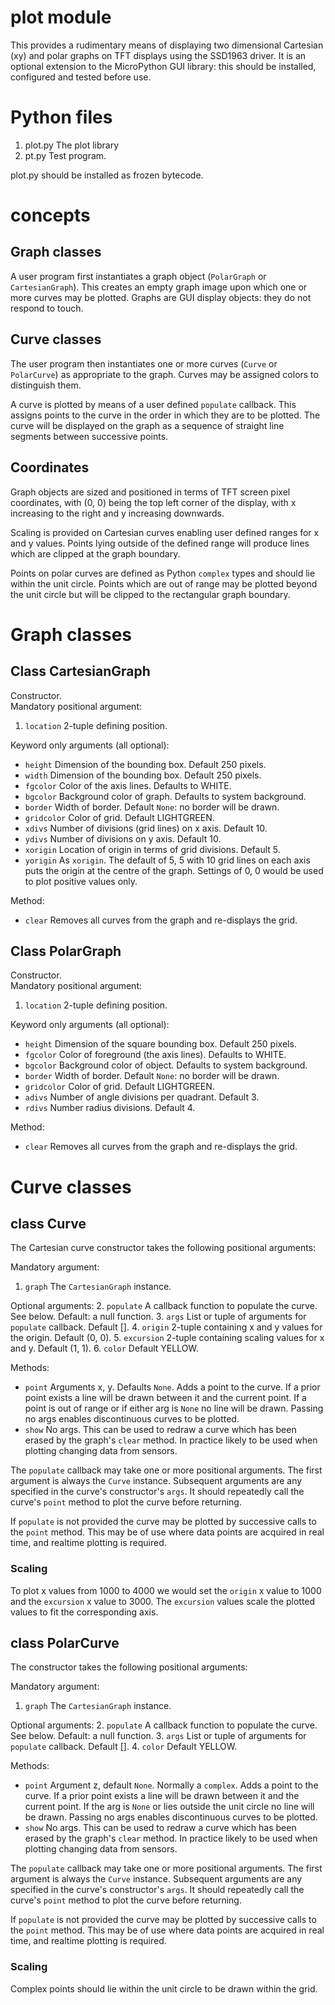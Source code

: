 # plot module

This provides a rudimentary means of displaying two dimensional Cartesian (xy) and polar graphs on
TFT displays using the SSD1963 driver. It is an optional extension to the MicroPython GUI library:
this should be installed, configured and tested before use.

# Python files

 1. plot.py The plot library
 2. pt.py Test program.

plot.py should be installed as frozen bytecode.

# concepts

## Graph classes

A user program first instantiates a graph object (``PolarGraph`` or ``CartesianGraph``). This
creates an empty graph image upon which one or more curves may be plotted. Graphs are GUI display
objects: they do not respond to touch.

## Curve classes

The user program then instantiates one or more curves (``Curve`` or ``PolarCurve``) as appropriate
to the graph. Curves may be assigned colors to distinguish them.

A curve is plotted by means of a user defined ``populate`` callback. This assigns points to the
curve in the order in which they are to be plotted. The curve will be displayed on the graph as a
sequence of straight line segments between successive points.

## Coordinates

Graph objects are sized and positioned in terms of TFT screen pixel coordinates, with (0, 0) being
the top left corner of the display, with x increasing to the right and y increasing downwards.

Scaling is provided on Cartesian curves enabling user defined ranges for x and
y values. Points lying outside of the defined range will produce lines which
are clipped at the graph boundary.

Points on polar curves are defined as Python ``complex`` types and should lie
within the unit circle. Points which are out of range may be plotted beyond the
unit circle but will be clipped to the rectangular graph boundary.

# Graph classes

## Class CartesianGraph

Constructor.  
Mandatory positional argument:  
 1. ``location`` 2-tuple defining position.

Keyword only arguments (all optional):  
 * ``height`` Dimension of the bounding box. Default 250 pixels.
 * ``width`` Dimension of the bounding box. Default 250 pixels.
 * ``fgcolor`` Color of the axis lines. Defaults to WHITE.
 * ``bgcolor`` Background color of graph. Defaults to system background.
 * ``border`` Width of border. Default ``None``: no border will be drawn.
 * ``gridcolor`` Color of grid. Default LIGHTGREEN.
 * ``xdivs`` Number of divisions (grid lines) on x axis. Default 10.
 * ``ydivs`` Number of divisions on y axis. Default 10.
 * ``xorigin`` Location of origin in terms of grid divisions. Default 5.
 * ``yorigin`` As ``xorigin``. The default of 5, 5 with 10 grid lines on each axis puts the origin
 at the centre of the graph. Settings of 0, 0 would be used to plot positive values only.

Method:
 * ``clear`` Removes all curves from the graph and re-displays the grid.

## Class PolarGraph

Constructor.  
Mandatory positional argument:  
 1. ``location`` 2-tuple defining position.

Keyword only arguments (all optional):  
 * ``height`` Dimension of the square bounding box. Default 250 pixels.
 * ``fgcolor`` Color of foreground (the axis lines). Defaults to WHITE.
 * ``bgcolor`` Background color of object. Defaults to system background.
 * ``border`` Width of border. Default ``None``: no border will be drawn.
 * ``gridcolor`` Color of grid. Default LIGHTGREEN.
 * ``adivs`` Number of angle divisions per quadrant. Default 3.
 * ``rdivs`` Number radius divisions. Default 4.

Method:
 * ``clear`` Removes all curves from the graph and re-displays the grid.

# Curve classes

## class Curve

The Cartesian curve constructor takes the following positional arguments:

Mandatory argument:
 1. ``graph`` The ``CartesianGraph`` instance.

Optional arguments:
 2. ``populate`` A callback function to populate the curve. See below. Default: a null function.
 3. ``args`` List or tuple of arguments for ``populate`` callback. Default [].
 4. ``origin`` 2-tuple containing x and y values for the origin. Default (0, 0).
 5. ``excursion`` 2-tuple containing scaling values for x and y. Default (1, 1).
 6. ``color`` Default YELLOW.

Methods:
 * ``point`` Arguments x, y. Defaults ``None``. Adds a point to the curve. If a
 prior point exists a line will be drawn between it and the current point. If a
 point is out of range or if either arg is ``None`` no line will be drawn.
 Passing no args enables discontinuous curves to be plotted.
 * ``show`` No args. This can be used to redraw a curve which has been erased by the graph's
 ``clear`` method. In practice likely to be used when plotting changing data from sensors.

The ``populate`` callback may take one or more positional arguments. The first argument is always
the ``Curve`` instance. Subsequent arguments are any specified in the curve's constructor's
``args``. It should repeatedly call the curve's ``point`` method to plot the curve before
returning.

If ``populate`` is not provided the curve may be plotted by successive calls to the ``point``
method. This may be of use where data points are acquired in real time, and realtime plotting is
required.

### Scaling

To plot x values from 1000 to 4000 we would set the ``origin`` x value to 1000 and the ``excursion``
x value to 3000. The ``excursion`` values scale the plotted values to fit the corresponding axis.

## class PolarCurve

The constructor takes the following positional arguments:

Mandatory argument:
 1. ``graph`` The ``CartesianGraph`` instance.

Optional arguments:
 2. ``populate`` A callback function to populate the curve. See below. Default: a null function.
 3. ``args`` List or tuple of arguments for ``populate`` callback. Default [].
 4. ``color`` Default YELLOW.

Methods:
 * ``point`` Argument z, default ``None``. Normally a ``complex``. Adds a point
 to the curve. If a prior point exists a line will be drawn between it and the
 current point. If the arg is ``None`` or lies outside the unit circle no line
 will be drawn. Passing no args enables discontinuous curves to be plotted.
 * ``show`` No args. This can be used to redraw a curve which has been erased by the graph's
 ``clear`` method. In practice likely to be used when plotting changing data from sensors.

The ``populate`` callback may take one or more positional arguments. The first argument is always
the ``Curve`` instance. Subsequent arguments are any specified in the curve's constructor's
``args``. It should repeatedly call the curve's ``point`` method to plot the curve before
returning.

If ``populate`` is not provided the curve may be plotted by successive calls to the ``point``
method. This may be of use where data points are acquired in real time, and realtime plotting is
required.

### Scaling

Complex points should lie within the unit circle to be drawn within the grid.
